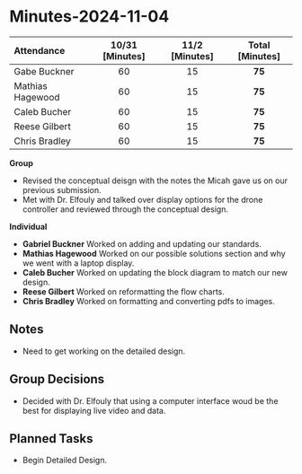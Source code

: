 # Minutes-2024-11-04

| Attendance       | 10/31 [Minutes] | 11/2 [Minutes] |  Total [Minutes]  |
| :----            | :----:          | :----:          |  :----:           |
| Gabe Buckner     | 60              | 15              | **75**            |
| Mathias Hagewood | 60              | 15              | **75**            | 
| Caleb Bucher     | 60              | 15              | **75**            |
| Reese Gilbert    | 60              | 15              | **75**            |
| Chris Bradley    | 60              | 15              | **75**            |  

    
**Group**  
- Revised the conceptual deisgn with the notes the Micah gave us on our previous submission.
- Met with Dr. Elfouly and talked over display options for the drone controller and reviewed through the conceptual design.

**Individual** 
- **Gabriel Buckner**    Worked on adding and updating our standards.
- **Mathias Hagewood**   Worked on our possible solutions section and why we went with a laptop display.
- **Caleb Bucher**       Worked on updating the block diagram to match our new design.
- **Reese Gilbert**      Worked on reformatting the flow charts.
- **Chris Bradley**      Worked on formatting and converting pdfs to images.

## Notes 
- Need to get working on the detailed design.
  
## Group Decisions
- Decided with Dr. Elfouly that using a computer interface woud be the best for displaying live video and data.

## Planned Tasks
- Begin Detailed Design.
